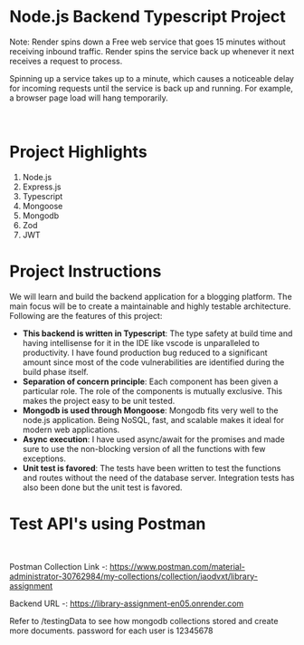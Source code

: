 # Node.js Backend Typescript Project


Note: Render spins down a Free web service that goes 15 minutes without receiving inbound traffic. Render spins the service back up whenever it next receives a request to process.

Spinning up a service takes up to a minute, which causes a noticeable delay for incoming requests until the service is back up and running. For example, a browser page load will hang temporarily.

<br>

# Project Highlights 
1. Node.js
2. Express.js
3. Typescript
4. Mongoose
5. Mongodb
6. Zod
7. JWT


# Project Instructions
We will learn and build the backend application for a blogging platform. The main focus will be to create a maintainable and highly testable architecture.
<br>
Following are the features of this project:
* **This backend is written in Typescript**: The type safety at build time and having intellisense for it in the IDE like vscode is unparalleled to productivity. I have found production bug reduced to a significant amount since most of the code vulnerabilities are identified during the build phase itself.
* **Separation of concern principle**: Each component has been given a particular role. The role of the components is mutually exclusive. This makes the project easy to be unit tested.
* **Mongodb is used through Mongoose**: Mongodb fits very well to the node.js application. Being NoSQL, fast, and scalable makes it ideal for modern web applications.
* **Async execution**: I have used async/await for the promises and made sure to use the non-blocking version of all the functions with few exceptions.
* **Unit test is favored**: The tests have been written to test the functions and routes without the need of the database server. Integration tests has also been done but the unit test is favored.

# Test API's using Postman
<br>

Postman Collection Link -: https://www.postman.com/material-administrator-30762984/my-collections/collection/iaodvxt/library-assignment

Backend URL -: https://library-assignment-en05.onrender.com

Refer to /testingData to see how mongodb collections stored and create more documents.
password for each user is 12345678



     
 
